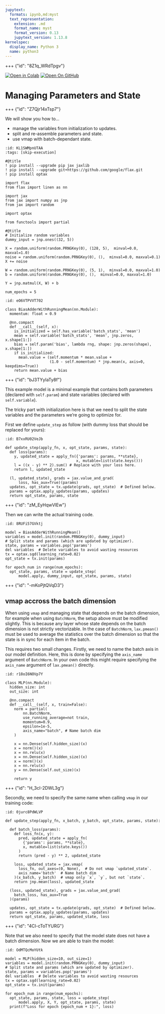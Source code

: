 ```yaml
---
jupytext:
  formats: ipynb,md:myst
  text_representation:
    extension: .md
    format_name: myst
    format_version: 0.13
    jupytext_version: 1.13.8
kernelspec:
  display_name: Python 3
  name: python3
---
```


+++ {"id": "8Z1q_WRdTpgv"}

[![Open in Colab](https://colab.research.google.com/assets/colab-badge.svg)](https://colab.research.google.com/github/google/flax/blob/main/docs/notebooks/state_params.ipynb)
[![Open On GitHub](https://img.shields.io/badge/Open-on%20GitHub-blue?logo=GitHub)](https://github.com/google/flax/blob/main/docs/notebooks/state_params.ipynb)

# Managing Parameters and State

+++ {"id": "Z7Qjr14xTsp7"}

We will show you how to…

- manage the variables from initialization to updates.
- split and re-assemble parameters and state.
- use vmap with batch-dependant state.

```{code-cell} ipython3
:id: KL1SWMpnUTAA
:tags: [skip-execution]

#@title
! pip install --upgrade pip jax jaxlib
! pip install --upgrade git+https://github.com/google/flax.git
! pip install optax
```

```{code-cell} ipython3
import flax
from flax import linen as nn

import jax
from jax import numpy as jnp
from jax import random

import optax

from functools import partial

#@title
# Initialize random variables
dummy_input = jnp.ones((32, 5))

X = random.uniform(random.PRNGKey(0), (128, 5),  minval=0.0, maxval=1.0)
noise = random.uniform(random.PRNGKey(0), (),  minval=0.0, maxval=0.1)
X += noise

W = random.uniform(random.PRNGKey(0), (5, 1),  minval=0.0, maxval=1.0)
b = random.uniform(random.PRNGKey(0), (),  minval=0.0, maxval=1.0)

Y = jnp.matmul(X, W) + b

num_epochs = 5
```

```{code-cell} ipython3
:id: eO6VTPVVT702

class BiasAdderWithRunningMean(nn.Module):
  momentum: float = 0.9

  @nn.compact
  def __call__(self, x):
    is_initialized = self.has_variable('batch_stats', 'mean')
    mean = self.variable('batch_stats', 'mean', jnp.zeros, x.shape[1:])
    bias = self.param('bias', lambda rng, shape: jnp.zeros(shape), x.shape[1:])
    if is_initialized:
      mean.value = (self.momentum * mean.value +
                    (1.0 - self.momentum) * jnp.mean(x, axis=0, keepdims=True))
    return mean.value + bias
```

+++ {"id": "bJ3TYyIaTy8f"}

This example model is a minimal example that contains both parameters (declared with `self.param`) and state variables (declared with `self.variable`).

The tricky part with initialization here is that we need to split the state variables and the parameters we’re going to optimize for.

First we define `update_step` as follow (with dummy loss that should be replaced for yours):

```{code-cell} ipython3
:id: B7xxRU02VeJb

def update_step(apply_fn, x, opt_state, params, state):
  def loss(params):
    y, updated_state = apply_fn({'params': params, **state},
                                x, mutable=list(state.keys()))
    l = ((x - y) ** 2).sum() # Replace with your loss here.
    return l, updated_state

  (l, updated_state), grads = jax.value_and_grad(
      loss, has_aux=True)(params)
  updates, opt_state = tx.update(grads, opt_state)  # Defined below.
  params = optax.apply_updates(params, updates)
  return opt_state, params, state
```

+++ {"id": "zM_EyHqwVlEw"}

Then we can write the actual training code.

```{code-cell} ipython3
:id: 8RUFi57GVktj

model = BiasAdderWithRunningMean()
variables = model.init(random.PRNGKey(0), dummy_input)
# Split state and params (which are updated by optimizer).
state, params = variables.pop('params')
del variables  # Delete variables to avoid wasting resources
tx = optax.sgd(learning_rate=0.02)
opt_state = tx.init(params)

for epoch_num in range(num_epochs):
  opt_state, params, state = update_step(
      model.apply, dummy_input, opt_state, params, state)
```

+++ {"id": "-mKoPjtQVqD3"}

## vmap accross the batch dimension

When using `vmap` and managing state that depends on the batch dimension, for example when using `BatchNorm`, the setup above must be modified slightly. This is because any layer whose state depends on the batch dimension is not strictly vectorizable. In the case of `BatchNorm`, `lax.pmean()` must be used to average the statistics over the batch dimension so that the state is in sync for each item in the batch.

This requires two small changes. Firstly, we need to name the batch axis in our model definition. Here, this is done by specifying the `axis_name` argument of `BatchNorm`. In your own code this might require specifying the `axis_name` argument of `lax.pmean()` directly.

```{code-cell} ipython3
:id: r18oI6NOVp7Y

class MLP(nn.Module):
  hidden_size: int
  out_size: int

  @nn.compact
  def __call__(self, x, train=False):
    norm = partial(
        nn.BatchNorm,
        use_running_average=not train,
        momentum=0.9,
        epsilon=1e-5,
        axis_name="batch", # Name batch dim
    )

    x = nn.Dense(self.hidden_size)(x)
    x = norm()(x)
    x = nn.relu(x)
    x = nn.Dense(self.hidden_size)(x)
    x = norm()(x)
    x = nn.relu(x)
    y = nn.Dense(self.out_size)(x)

    return y
```

+++ {"id": "H_3cI-2DWL3g"}

Secondly, we need to specify the same name when calling `vmap` in our training code:

```{code-cell} ipython3
:id: 0jurc8PdWLVP

def update_step(apply_fn, x_batch, y_batch, opt_state, params, state):

  def batch_loss(params):
    def loss_fn(x, y):
      pred, updated_state = apply_fn(
        {'params': params, **state},
        x, mutable=list(state.keys())
      )
      return (pred - y) ** 2, updated_state

    loss, updated_state = jax.vmap(
      loss_fn, out_axes=(0, None),  # Do not vmap `updated_state`.
      axis_name='batch'  # Name batch dim
    )(x_batch, y_batch)  # vmap only `x`, `y`, but not `state`.
    return jnp.mean(loss), updated_state

  (loss, updated_state), grads = jax.value_and_grad(
    batch_loss, has_aux=True
  )(params)

  updates, opt_state = tx.update(grads, opt_state)  # Defined below.
  params = optax.apply_updates(params, updates)
  return opt_state, params, updated_state, loss
```

+++ {"id": "4CI-cToTYURG"}

Note that we also need to specify that the model state does not have a batch dimension. Now we are able to train the model:

```{code-cell} ipython3
:id: OdMTQcMoYUtk

model = MLP(hidden_size=10, out_size=1)
variables = model.init(random.PRNGKey(0), dummy_input)
# Split state and params (which are updated by optimizer).
state, params = variables.pop('params')
del variables  # Delete variables to avoid wasting resources
tx = optax.sgd(learning_rate=0.02)
opt_state = tx.init(params)

for epoch_num in range(num_epochs):
  opt_state, params, state, loss = update_step(
      model.apply, X, Y, opt_state, params, state)
  print(f"Loss for epoch {epoch_num + 1}:", loss)
```
